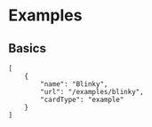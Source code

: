 # Examples

## Basics

```codecard
[
    {
        "name": "Blinky",
        "url": "/examples/blinky",
        "cardType": "example"
    }
]
```
